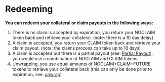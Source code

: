 # Redeeming

**You can redeem your collateral or claim payouts in the following ways:**

1. There is no claim is accepted by expiration, you return your NOCLAIM token back and retrieve your collateral. \(note: there is a 10 day delay\)
2. A claim is accepted, you return your CLAIM token back and retrieve your claim payout. \(note: the claims process can take up to 10 days\) 
3. A claim is accepted but there is a partial payout \(see: [Partial Payout](partial-payouts-described.md)\), you would use a combination of NOCLAIM and CLAIM tokens. 
4. Unwrapping, you use equal amounts of NOCLAIM+CLAIM+FUTURE tokens to retrieve your collateral back \(this can only be done prior to expiration, see: [unwrap](unwrap.md)\) 



